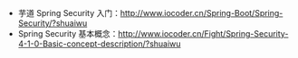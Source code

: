 * 芋道 Spring Security 入门：<http://www.iocoder.cn/Spring-Boot/Spring-Security/?shuaiwu>
* Spring Security 基本概念：<http://www.iocoder.cn/Fight/Spring-Security-4-1-0-Basic-concept-description/?shuaiwu>
